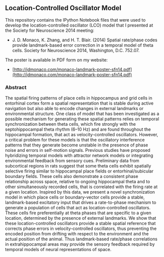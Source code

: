 ## Location-Controlled Oscillator Model

This repository contains the IPython Notebook files that were used to develop the location-controlled oscillator (LCO) model that I presented at the Society for Neuroscience 2014 meeting:

* J. D. Monaco, K. Zhang, and H. T. Blair. (2014) Spatial rate/phase codes provide landmark-based error correction in a temporal model of theta cells. Society for Neuroscience 2014, Washington, D.C. 752.07.

The poster is available in PDF form on my website:

* [http://jdmonaco.com/monaco-landmark-poster-sfn14.pdf](http://jdmonaco.com/monaco-landmark-poster-sfn14.pdf)

### Abstract

The spatial firing patterns of place cells in hippocampus and grid cells in entorhinal cortex form a spatial representation that is stable during active navigation but also able to encode changes in external landmarks or environmental structure. One class of model that has been investigated as a possible mechanism for generating these spatial patterns relies on temporal synchronization between theta cells, which fire strongly with the septohippocampal theta rhythm (6–10 Hz) and are found throughout the hippocampal formation, that act as velocity-controlled oscillators. However, a critical problem for these models is that the oscillatory interference patterns that they generate become unstable in the presence of phase noise and errors in self-motion signals. Previous studies have proposed hybridizing temporal models with attractor network models or integrating environmental feedback from sensory cues. Preliminary data from subcortical regions in rats suggest that some theta cells exhibit spatially selective firing similar to hippocampal place fields or entorhinal/subicular boundary fields. These cells also demonstrate a consistent phase relationship across space, relative to ongoing hippocampal theta and to other simultaneously recorded cells, that is correlated with the firing rate at a given location. Inspired by this data, we present a novel synchronization model in which place cells or boundary-vector cells provide a stable, landmark-based excitatory input that drives a rate-to-phase mechanism to generate a population of cells that act as location-controlled oscillators. These cells fire preferentially at theta phases that are specific to a given location, determined by the presence of external landmarks. We show that these location-controlled oscillators provide a stable spatial reference that corrects phase errors in velocity-controlled oscillators, thus preventing the encoded position from drifting with respect to the environment and the actual position of the animal. Thus landmark-based rate/phase correlations in extrahippocampal areas may provide the sensory feedback required by temporal models of neural representations of space.
